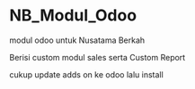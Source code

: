 # NB_Modul_Odoo
modul odoo untuk Nusatama Berkah

Berisi custom modul sales serta Custom Report

cukup update adds on ke odoo lalu install
